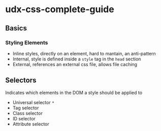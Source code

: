 # udx-css-complete-guide

## Basics

### Styling Elements

- Inline styles, directly on an element, hard to mantain, an anti-pattern
- Internal, style is defined inside a `style` tag in the `head` section
- External, references an external css file, allows file caching

## Selectors

Indicates which elements in the DOM a style should be applied to

- Universal selector `*`
- Tag selector
- Class selector
- ID selector
- Attribute selector
